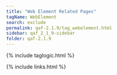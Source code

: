 ```yaml
---
title: "Web Element Related Pages"
tagName: WebElement
search: exclude
permalink: qaf-2.1.9/tag_webelement.html
sidebar: qaf_2_1_9-sidebar
folder: qaf-2.1.9
---
```

{% include taglogic.html %}

{% include links.html %}
